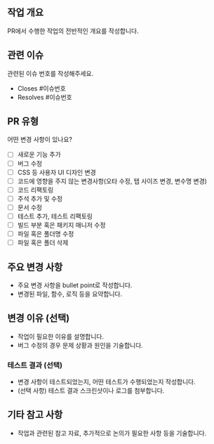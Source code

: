 ## 작업 개요

PR에서 수행한 작업의 전반적인 개요를 작성합니다.

## 관련 이슈

관련된 이슈 번호를 작성해주세요.

-   Closes #이슈번호
-   Resolves #이슈번호

## PR 유형

어떤 변경 사항이 있나요?

-   [ ] 새로운 기능 추가
-   [ ] 버그 수정
-   [ ] CSS 등 사용자 UI 디자인 변경
-   [ ] 코드에 영향을 주지 않는 변경사항(오타 수정, 탭 사이즈 변경, 변수명 변경)
-   [ ] 코드 리팩토링
-   [ ] 주석 추가 및 수정
-   [ ] 문서 수정
-   [ ] 테스트 추가, 테스트 리팩토링
-   [ ] 빌드 부분 혹은 패키지 매니저 수정
-   [ ] 파일 혹은 폴더명 수정
-   [ ] 파일 혹은 폴더 삭제

## 주요 변경 사항

-   주요 변경 사항을 bullet point로 작성합니다.
-   변경된 파일, 함수, 로직 등을 요약합니다.

## 변경 이유 (선택)

-   작업이 필요한 이유를 설명합니다.
-   버그 수정의 경우 문제 상황과 원인을 기술합니다.

### 테스트 결과 (선택)

-   변경 사항이 테스트되었는지, 어떤 테스트가 수행되었는지 작성합니다.
-   (선택 사항) 테스트 결과 스크린샷이나 로그를 첨부합니다.

## 기타 참고 사항

-   작업과 관련된 참고 자료, 추가적으로 논의가 필요한 사항 등을 기술합니다.
